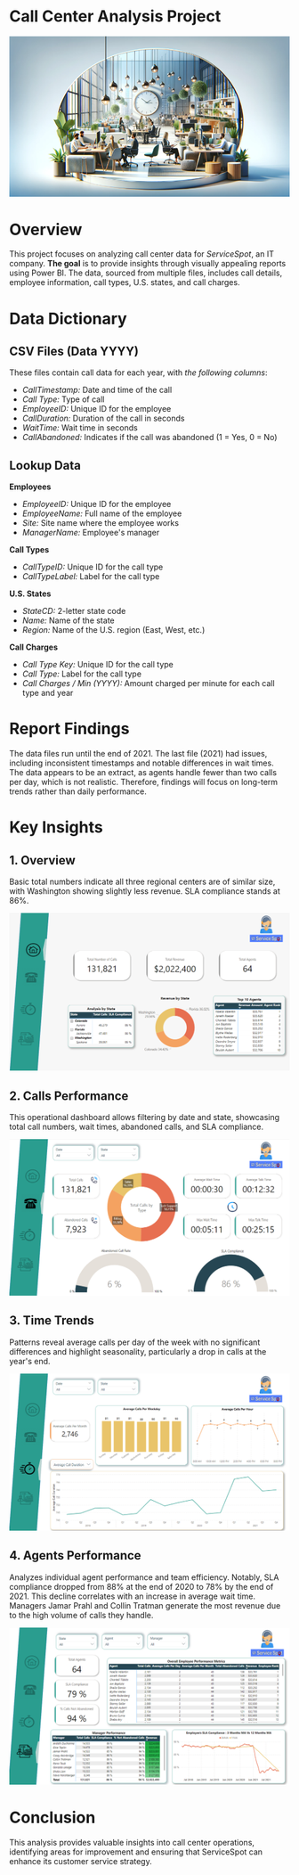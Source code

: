 # Call Center Analysis Project

![image](https://github.com/TetianaShchudla/Call_Center-PowerBI/blob/main/Images/callcenter.png)

# Overview
This project focuses on analyzing call center data for _ServiceSpot_, an IT company. __The goal__ is to provide insights through visually appealing reports using Power BI. The data, sourced from multiple files, includes call details, employee information, call types, U.S. states, and call charges.

# Data Dictionary
## CSV Files (Data YYYY)
These files contain call data for each year, with _the following columns_:

- _CallTimestamp:_ Date and time of the call
- _Call Type:_ Type of call
- _EmployeeID:_ Unique ID for the employee
- _CallDuration:_ Duration of the call in seconds
- _WaitTime:_ Wait time in seconds
- _CallAbandoned:_ Indicates if the call was abandoned (1 = Yes, 0 = No)

## Lookup Data

__Employees__
- _EmployeeID:_ Unique ID for the employee
- _EmployeeName:_ Full name of the employee
- _Site:_ Site name where the employee works
- _ManagerName:_ Employee's manager
  
__Call Types__
- _CallTypeID:_ Unique ID for the call type
- _CallTypeLabel:_ Label for the call type

__U.S. States__
- _StateCD:_ 2-letter state code
- _Name:_ Name of the state
- _Region:_ Name of the U.S. region (East, West, etc.)

__Call Charges__
- _Call Type Key:_ Unique ID for the call type
- _Call Type:_ Label for the call type
- _Call Charges / Min (YYYY):_ Amount charged per minute for each call type and year

# Report Findings

The data files run until the end of 2021. The last file (2021) had issues, including inconsistent timestamps and notable differences in wait times. The data appears to be an extract, as agents handle fewer than two calls per day, which is not realistic. Therefore, findings will focus on long-term trends rather than daily performance.

# Key Insights

## 1. Overview
Basic total numbers indicate all three regional centers are of similar size, with Washington showing slightly less revenue. SLA compliance stands at 86%.

![image](https://github.com/TetianaShchudla/Call_Center-PowerBI/blob/main/Images/overview.png)

## 2. Calls Performance
This operational dashboard allows filtering by date and state, showcasing total call numbers, wait times, abandoned calls, and SLA compliance.

![image](https://github.com/TetianaShchudla/Call_Center-PowerBI/blob/main/Images/calls_performance.png)

## 3. Time Trends
Patterns reveal average calls per day of the week with no significant differences and highlight seasonality, particularly a drop in calls at the year's end.

![image](https://github.com/TetianaShchudla/Call_Center-PowerBI/blob/main/Images/time_tends.png)

## 4. Agents Performance
Analyzes individual agent performance and team efficiency. Notably, SLA compliance dropped from 88% at the end of 2020 to 78% by the end of 2021. This decline correlates with an increase in average wait time.
Managers Jamar Prahl and Collin Tratman generate the most revenue due to the high volume of calls they handle.

![image](https://github.com/TetianaShchudla/Call_Center-PowerBI/blob/main/Images/agents_performance.png)

# Conclusion
This analysis provides valuable insights into call center operations, identifying areas for improvement and ensuring that ServiceSpot can enhance its customer service strategy.
